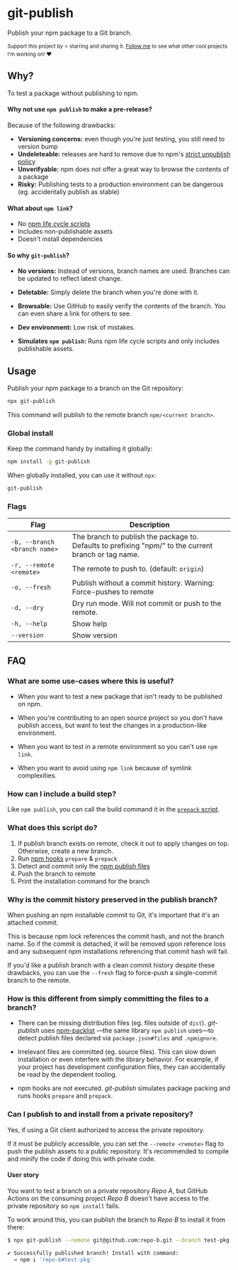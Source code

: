 # git-publish

Publish your npm package to a Git branch.

<sub>Support this project by ⭐️ starring and sharing it. [Follow me](https://github.com/privatenumber) to see what other cool projects I'm working on! ❤️</sub>

## Why?

To test a package without publishing to npm.

#### Why not use `npm publish` to make a pre-release?

Because of the following drawbacks:

- **Versioning concerns:** even though you're just testing, you still need to version bump
- **Undeleteable:** releases are hard to remove due to npm's [strict unpublish policy](https://docs.npmjs.com/policies/unpublish)
- **Unverifyable:** npm does not offer a great way to browse the contents of a package
- **Risky:** Publishing tests to a production environment can be dangerous (eg. accidentally publish as stable)

#### What about `npm link`?
- No [npm life cycle scripts](https://docs.npmjs.com/cli/v8/using-npm/scripts#life-cycle-scripts)
- Includes non-publishable assets
- Doesn't install dependencies


#### So why `git-publish`?

- **No versions:** Instead of versions, branch names are used. Branches can be updated to reflect latest change.

- **Deletable:** Simply delete the branch when you're done with it.

- **Browsable:** Use GitHub to easily verify the contents of the branch. You can even share a link for others to see.

- **Dev environment:** Low risk of mistakes.

- **Simulates `npm publish`:** Runs npm life cycle scripts and only includes publishable assets.

## Usage

Publish your npm package to a branch on the Git repository:

```sh
npx git-publish
```

This command will publish to the remote branch `npm/<current branch>`.


### Global install
Keep the command handy by installing it globally:

```sh
npm install -g git-publish
```

When globally installed, you can use it without `npx`:
```sh
git-publish
```

### Flags
| Flag | Description |
| - | - |
| `-b, --branch <branch name>` | The branch to publish the package to. Defaults to prefixing "npm/" to the current branch or tag name. |
| `-r, --remote <remote>` | The remote to push to. (default: `origin`) |
| `-o, --fresh` | Publish without a commit history. Warning: Force-pushes to remote |
| `-d, --dry` | Dry run mode. Will not commit or push to the remote. |
| `-h, --help` | Show help |
| `--version` | Show version |

## FAQ

### What are some use-cases where this is useful?
- When you want to test a new package that isn't ready to be published on npm.

- When you're contributing to an open source project so you don't have publish access, but want to test the changes in a production-like environment.

- When you want to test in a remote environment so you can't use `npm link`.

- When you want to avoid using `npm link` because of symlink complexities.


### How can I include a build step?

Like `npm publish`, you can call the build command it in the [`prepack` script](https://docs.npmjs.com/cli/v8/using-npm/scripts#:~:text=on%20npm%20publish.-,prepack,-Runs%20BEFORE%20a).

### What does this script do?

1. If publish branch exists on remote, check it out to apply changes on top. Otherwise, create a new branch.
2. Run [npm  hooks](https://docs.npmjs.com/cli/v8/using-npm/scripts) `prepare` & `prepack`
3. Detect and commit only the [npm publish files](https://github.com/npm/npm-packlist)
4. Push the branch to remote
6. Print the installation command for the branch

### Why is the commit history preserved in the publish branch?

When pushing an npm installable commit to Git, it's important that it's an attached commit.

This is because npm lock references the commit hash, and not the branch name. So if the commit is detached, it will be removed upon reference loss and any subsequent npm installations referencing that commit hash will fail.

If you'd like a publish branch with a clean commit history despite these drawbacks, you can use the `--fresh` flag to force-push a single-commit branch to the remote.

### How is this different from simply committing the files to a branch?

- There can be missing distribution files (eg. files outside of `dist`). _git-publish_ uses [npm-packlist](https://github.com/npm/npm-packlist) —the same library `npm publish` uses—to detect publish files declared via `package.json#files` and `.npmignore`.
- Irrelevant files are committed (eg. source files). This can slow down installation or even interfere with the library behavior. For example, if your project has development configuration files, they can accidentally be read by the dependent tooling.

- npm hooks are not executed. _git-publish_ simulates package packing and runs hooks `prepare` and `prepack`.

### Can I publish to and install from a private repository?

Yes, if using a Git client authorized to access the private repository.

If it must be publicly accessible, you can set the `--remote <remote>` flag to push the publish assets to a public repository. It's recommended to compile and minify the code if doing this with private code.


#### User story
You want to test a branch on a private repository _Repo A_, but GitHub Actions on the consuming project _Repo B_ doesn't have access to the private repository so `npm install` fails.

To work around this, you can publish the branch to _Repo B_ to install it from there:

```sh
$ npx git-publish --remote git@github.com:repo-b.git --branch test-pkg

✔ Successfully published branch! Install with command:
  → npm i 'repo-b#test-pkg'
```
